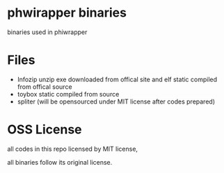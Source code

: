 # phwirapper binaries

binaries used in phiwrapper

# Files
- Infozip unzip exe downloaded from offical site and elf static compiled from offical source
- toybox static compiled from source
- spliter (will be opensourced under MIT license after codes prepared)

# OSS License

all codes in this repo licensed by MIT license,

all binaries follow its original license.
